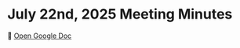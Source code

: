 # July 22nd, 2025 Meeting Minutes

📄 [Open Google Doc](https://drive.google.com/file/d/1vthjqeQBNocUi0m334ZkDH5bHODQRd6O/view?usp=drive_link)
